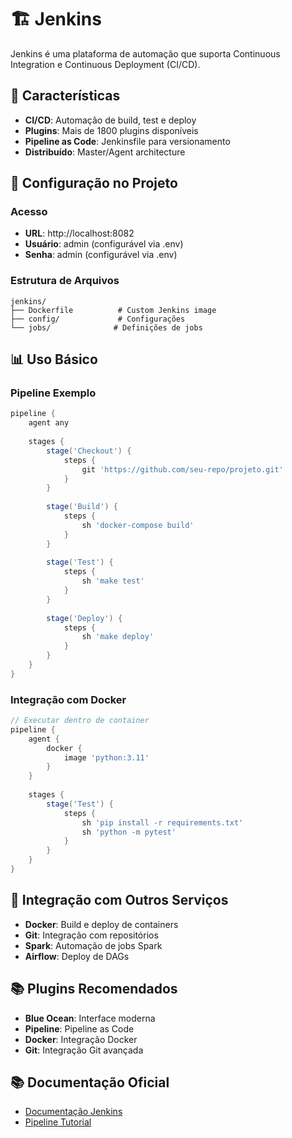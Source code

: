 # 🏗️ Jenkins

Jenkins é uma plataforma de automação que suporta Continuous Integration e Continuous Deployment (CI/CD).

## 🚀 Características

- **CI/CD**: Automação de build, test e deploy
- **Plugins**: Mais de 1800 plugins disponíveis
- **Pipeline as Code**: Jenkinsfile para versionamento
- **Distribuído**: Master/Agent architecture

## 🔧 Configuração no Projeto

### Acesso
- **URL**: http://localhost:8082
- **Usuário**: admin (configurável via .env)
- **Senha**: admin (configurável via .env)

### Estrutura de Arquivos
```
jenkins/
├── Dockerfile          # Custom Jenkins image
├── config/             # Configurações
└── jobs/              # Definições de jobs
```

## 📊 Uso Básico

### Pipeline Exemplo
```groovy
pipeline {
    agent any
    
    stages {
        stage('Checkout') {
            steps {
                git 'https://github.com/seu-repo/projeto.git'
            }
        }
        
        stage('Build') {
            steps {
                sh 'docker-compose build'
            }
        }
        
        stage('Test') {
            steps {
                sh 'make test'
            }
        }
        
        stage('Deploy') {
            steps {
                sh 'make deploy'
            }
        }
    }
}
```

### Integração com Docker
```groovy
// Executar dentro de container
pipeline {
    agent {
        docker {
            image 'python:3.11'
        }
    }
    
    stages {
        stage('Test') {
            steps {
                sh 'pip install -r requirements.txt'
                sh 'python -m pytest'
            }
        }
    }
}
```

## 🔗 Integração com Outros Serviços

- **Docker**: Build e deploy de containers
- **Git**: Integração com repositórios
- **Spark**: Automação de jobs Spark
- **Airflow**: Deploy de DAGs

## 📚 Plugins Recomendados

- **Blue Ocean**: Interface moderna
- **Pipeline**: Pipeline as Code
- **Docker**: Integração Docker
- **Git**: Integração Git avançada

## 📚 Documentação Oficial

- [Documentação Jenkins](https://www.jenkins.io/doc/)
- [Pipeline Tutorial](https://www.jenkins.io/doc/book/pipeline/)